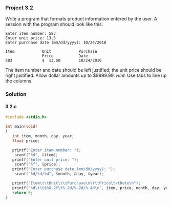 ### Project 3.2
Write a program that formats product information entered by the user. A session with the program should look like this:
```
Enter item number: 583
Enter unit price: 13.5
Enter purchase date (mm/dd/yyyy): 10/24/2010

Item            Unit            Purchase
                Price           Date
583             $  13.50        10/24/2010
```
The item number and date should be left justified; the unit price should be right justified.
Allow dollar amounts up to $9999.99. *Hint:* Use tabs to line up the columns.
### Solution
#### 3.2.c
```c
#include <stdio.h>

int main(void)
{
   int item, month, day, year;
   float price;

   printf("Enter item number: ");
    scanf("%d", &item);
   printf("Enter unit price: ");
    scanf("%f", &price);
   printf("Enter purchase date (mm/dd/yyyy): ");
    scanf("%d/%d/%d", &month, &day, &year);

   printf("Item\t\tUnit\t\tPurchase\n\t\tPrice\t\tDate\n");
   printf("%d\t\t$%8.2f\t%.2d/%.2d/%.4d\n", item, price, month, day, year);
   return 0;
}
```
